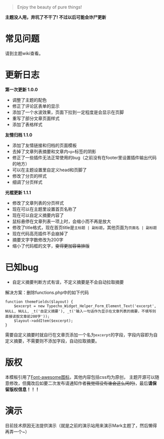 
> Enjoy the beauty of pure things!

**主题没人用，弃坑了不干了!  不过以后可能会诈尸更新**

# 常见问题
请到主题wiki查看。

# 更新日志
**第一次更新 1.0.0**
- 调整了主题的配色
- 修正了评论区表单的显示
- 添加了一个水波效果，页面下拉到一定程度是会显示在页脚
- 重写了部分文章页面样式
- 添加了表格样式

**友情归档 1.1.0**
- 添加了友情链接和归档的页面模板
- 去掉了文章列表摘要和文章内`<p>`标签的阴影
- 修正了一些插件无法正常使用的bug（之前没有在footer里设置插件输出代码的地方）
- 可以在主题设置里自定义head和页脚了
- 修改了分页的样式
- 细调了分页样式

**光棍更新 1.1.1**
- 修改了文章列表的分页样式
- 现在可以在主题里设置首页名称了
- 现在可以自定义摘要内容了
- 鼠标悬停在文章列表一项上时，会缩小而不再是放大
- 修改了title格式，现在首页title是`主标题 | 副标题`，其他页面为`页面名 | 副标题`
- 现在代码高亮插件不会崩掉了
- 摘要文字字数修改为200字
- 缩小了代码框的文字，~~变得更加容易排版~~

# 已知bug
- 自定义摘要判断方式有误，不定义摘要是不会自动拉取摘要

解决方案：删除functions.php中的如下代码

```
function themeFields($layout) {
    $excerpt = new Typecho_Widget_Helper_Form_Element_Text('excerpt', NULL, NULL, _t('自定义摘要'), _t('输入一句话作为显示在文章列表的摘要，不填写则直接读取文章前200字'));
    $layout->addItem($excerpt);
}
```

需要自定义摘要时就自行在文章页添加一个名为`excerpt`的字段，字段内容即为自定义摘要，不需要则不添加字段，自动拉取摘要。

# 版权
本模板引用了[Font-awesome图标](http://www.fontawesome.com.cn/)，其他内容包括css均为原创，
主题开源可以随意修改，但魔改后如要二次发布请通知作者~~我觉得没有谁会这么闲的)~~，最后**请保留版权信息！！！**

# 演示
目前技术原因无法提供演示（就是之前的演示站用来演示Mark主题了，然后懒得再弄一个~）
